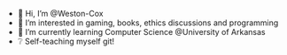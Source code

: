 - 👋 Hi, I’m @Weston-Cox
- 👀 I’m interested in gaming, books, ethics discussions and programming
- 🌱 I’m currently learning Computer Science @University of Arkansas
- ❔ Self-teaching myself git!


